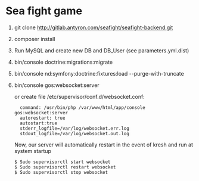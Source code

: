 Sea fight game
========================

1. git clone http://gitlab.antyron.com/seafight/seafight-backend.git
2. composer install
3. Run MySQL and create new DB and DB_User (see parameters.yml.dist)
4. bin/console doctrine:migrations:migrate 
5. bin/console nd:symfony:doctrine:fixtures:load --purge-with-truncate
6. bin/console gos:websocket:server

    or create file /etc/supervisor/conf.d/websocket.conf:
   
     
         command: /usr/bin/php /var/www/html/app/console gos:websocket:server
         autorestart: true
         autostart:true
         stderr_logfile=/var/log/websocket.err.log
         stdout_logfile=/var/log/websocket.out.log
     
   Now, our server will automatically restart in the event of kresh and run at system startup
   
       $ Sudo supervisorctl start websocket
       $ Sudo supervisorctl restart websocket
       $ Sudo supervisorctl stop websocket